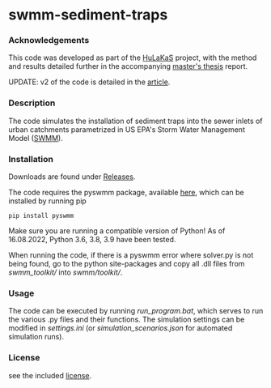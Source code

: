 # swmm-sediment-traps

### Acknowledgements

This code was developed as part of the [HuLaKaS](http://www.itamerihaaste.net/tyomme/hankkeemme/hulakas) project, with the method and results detailed further in the accompanying [master's thesis](https://aaltodoc.aalto.fi/handle/123456789/116386) report. 

UPDATE: v2 of the code is detailed in the [article](). 

### Description

The code simulates the installation of sediment traps into the sewer inlets of urban catchments parametrized in US EPA's Storm Water Management Model ([SWMM](https://www.epa.gov/water-research/storm-water-management-model-swmm)). 

### Installation

Downloads are found under [Releases](https://github.com/blobbeliblob/swmm-sediment-traps/releases). 

The code requires the pyswmm package, available [here](https://github.com/OpenWaterAnalytics/pyswmm), which can be installed by running pip 

```
pip install pyswmm
```

Make sure you are running a compatible version of Python!
As of 16.08.2022, Python 3.6, 3.8, 3.9 have been tested. 

When running the code, if there is a pyswmm error where solver.py is not being found, go to the python site-packages and copy all .dll files from *swmm_toolkit/* into *swmm/toolkit/*.

### Usage

The code can be executed by running *run_program.bat*, which serves to run the various .py files and their functions. The simulation settings can be modified in *settings.ini* (or *simulation_scenarios.json* for automated simulation runs). 

### License

see the included [license](https://github.com/blobbeliblob/swmm-sediment-traps/blob/main/LICENSE).



